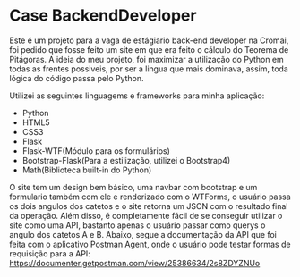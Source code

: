 # Case BackendDeveloper
Este é um projeto para a vaga de estágiario back-end developer na Cromai, foi pedido que fosse feito um site em que era feito o cálculo do Teorema de Pitágoras.
A ideia do meu projeto, foi maximizar a utilização do Python em todas as frentes possiveis, por ser a lingua que mais dominava, assim, toda lógica do código passa pelo Python.

Utilizei as seguintes linguagems e frameworks para minha aplicação:
* Python
* HTML5
* CSS3
* Flask
* Flask-WTF(Módulo para os formulários)
* Bootstrap-Flask(Para a estilização, utilizei o Bootstrap4)
* Math(Biblioteca built-in do Python)

O site tem um design bem básico, uma navbar com bootstrap e um formulario também com ele e renderizado com o WTForms, o usuário passa os dois angulos dos catetos e o site retorna um JSON com o resultado final da operação.
Além disso, é completamente fácil de se conseguir utilizar o site como uma API, bastanto apenas o usuário passar como querys o angulo dos catetos A e B.
Abaixo, segue a documentação da API que foi feita com o aplicativo Postman Agent, onde o usuário pode testar formas de requisição para a API:
https://documenter.getpostman.com/view/25386634/2s8ZDYZNUo
